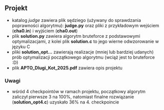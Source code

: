 ## Projekt

- katalog _judge_ zawiera plik sędziego (używany do sprawdzania poprawności algorytmu): **judge.py** oraz pliki z przykładowym wejściem (**cha0.in**) i wyjściem (**cha0.out**)
- plik **solution.py** zawiera algorytm bruteforce z podstawowymi optymalizacjami, z kolei plik **solution.c** to jego wierne odwzorowanie w języku C
- pliki **solution_opt...** zawierają realizacje (mniej lub bardziej udanych) prób optymalizacji początkowego algorytmu (wciąż jest to bruteforce :D)
- plik **APTO_Dlugi_Kot_2025.pdf** zawiera opis projektu

### Uwagi
- wśród 4 checkpointów w ramach projektu, początkowy algorytm zaliczył pierwsze 3 na 100%, natomiast finalne rozwiązanie (**solution_opt4.c**) uzyskało 36% na 4. checkpoincie